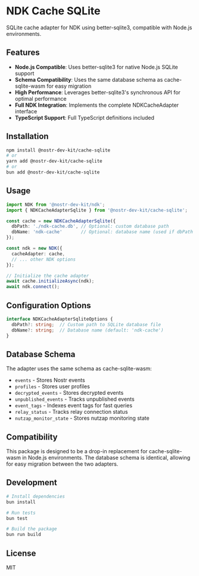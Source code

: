 # NDK Cache SQLite

SQLite cache adapter for NDK using better-sqlite3, compatible with Node.js environments.

## Features

- **Node.js Compatible**: Uses better-sqlite3 for native Node.js SQLite support
- **Schema Compatibility**: Uses the same database schema as cache-sqlite-wasm for easy migration
- **High Performance**: Leverages better-sqlite3's synchronous API for optimal performance
- **Full NDK Integration**: Implements the complete NDKCacheAdapter interface
- **TypeScript Support**: Full TypeScript definitions included

## Installation

```bash
npm install @nostr-dev-kit/cache-sqlite
# or
yarn add @nostr-dev-kit/cache-sqlite
# or
bun add @nostr-dev-kit/cache-sqlite
```

## Usage

```typescript
import NDK from '@nostr-dev-kit/ndk';
import { NDKCacheAdapterSqlite } from '@nostr-dev-kit/cache-sqlite';

const cache = new NDKCacheAdapterSqlite({
  dbPath: './ndk-cache.db', // Optional: custom database path
  dbName: 'ndk-cache'       // Optional: database name (used if dbPath not provided)
});

const ndk = new NDK({
  cacheAdapter: cache,
  // ... other NDK options
});

// Initialize the cache adapter
await cache.initializeAsync(ndk);
await ndk.connect();
```

## Configuration Options

```typescript
interface NDKCacheAdapterSqliteOptions {
  dbPath?: string;  // Custom path to SQLite database file
  dbName?: string;  // Database name (default: 'ndk-cache')
}
```

## Database Schema

The adapter uses the same schema as cache-sqlite-wasm:

- `events` - Stores Nostr events
- `profiles` - Stores user profiles
- `decrypted_events` - Stores decrypted events
- `unpublished_events` - Tracks unpublished events
- `event_tags` - Indexes event tags for fast queries
- `relay_status` - Tracks relay connection status
- `nutzap_monitor_state` - Stores nutzap monitoring state

## Compatibility

This package is designed to be a drop-in replacement for cache-sqlite-wasm in Node.js environments. The database schema is identical, allowing for easy migration between the two adapters.

## Development

```bash
# Install dependencies
bun install

# Run tests
bun test

# Build the package
bun run build
```

## License

MIT